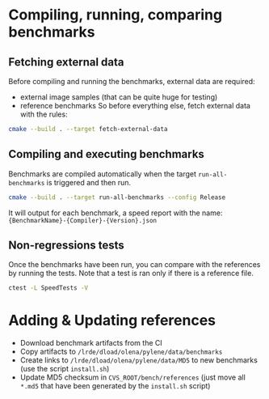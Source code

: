 # Compiling, running, comparing benchmarks

## Fetching external data

Before compiling and running the benchmarks, external data are required:
* external image samples (that can be quite huge for testing)
* reference benchmarks
So before everything else, fetch external data with the rules:

```sh
cmake --build . --target fetch-external-data
```

## Compiling and executing benchmarks

Benchmarks are compiled automatically when the target
`run-all-benchmarks` is triggered and then run.


```sh
cmake --build . --target run-all-benchmarks --config Release
```

It will output for each benchmark, a speed report with the name:
`{BenchmarkName}-{Compiler}-{Version}.json`


## Non-regressions tests

Once the benchmarks have been run, you can compare with the references by running the tests. Note that a test is ran
only if there is a reference file.


```sh
ctest -L SpeedTests -V
```

# Adding & Updating references

* Download benchmark artifacts from the CI
* Copy artifacts to `/lrde/dload/olena/pylene/data/benchmarks`
* Create links to `/lrde/dload/olena/pylene/data/MD5` to new benchmarks (use the script `install.sh`)
* Update MD5 checksum in `CVS_ROOT/bench/references` (just move all `*.md5` that have been generated by the `install.sh` script)



